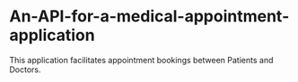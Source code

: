 # An-API-for-a-medical-appointment-application
This application facilitates appointment bookings between Patients and Doctors.
